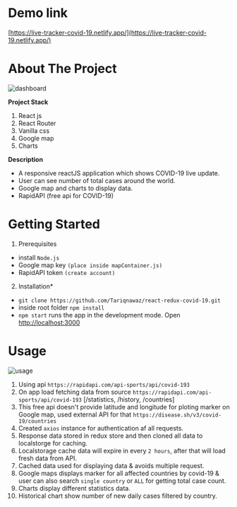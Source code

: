 # Demo link 
  [https://live-tracker-covid-19.netlify.app/](https://live-tracker-covid-19.netlify.app/)
# About The Project
![dashboard](https://user-images.githubusercontent.com/31206475/109402223-736f4400-796d-11eb-9faf-d3295fcbcaed.png)
<!-- ![dashboard1](https://user-images.githubusercontent.com/31206475/109402222-6fdbbd00-796d-11eb-8abf-d8d25519f50a.png) -->

**Project Stack**
1. React js
2. React Router
3. Vanilla css
4. Google map
5. Charts

**Description**
* A responsive reactJS application which shows COVID-19 live update.
* User can see number of total cases around the world.
* Google map and charts to display data.
* RapidAPI (free api for COVID-19)

# Getting Started

1. Prerequisites  
* install `Node.js`
* Google map key `(place inside mapContainer.js)`
* RapidAPI token `(create account)`

2. Installation*
* `git clone https://github.com/Tariqnawaz/react-redux-covid-19.git`
* inside root folder `npm install`
* `npm start` runs the app in the development mode. Open [http://localhost:3000](http://localhost:3000)

# Usage

![usage](https://user-images.githubusercontent.com/31206475/109402225-74a07100-796d-11eb-9c8d-0e45b4748c64.png)

1. Using api  `https://rapidapi.com/api-sports/api/covid-193`
2. On app load fetching data from source `https://rapidapi.com/api-sports/api/covid-193` [/statistics, /history, /countries]
3. This free api doesn't provide latitude and longitude for ploting marker on Google map, used external API for that `https://disease.sh/v3/covid-19/countries`
4. Created `axios` instance for authentication af all requests.
5. Response data stored in redux store and then cloned all data to localstorge for caching.
6. Localstorage cache data will expire in every `2 hours`, after that will load fresh data from API.
7. Cached data used for displaying data & avoids multiple request.
8. Google maps displays marker for all affected countries by covid-19 & user can also search `single country` or `ALL` for getting total case count.
9. Charts display different statistics data.
10. Historical chart show number of new daily cases filtered by country. 
